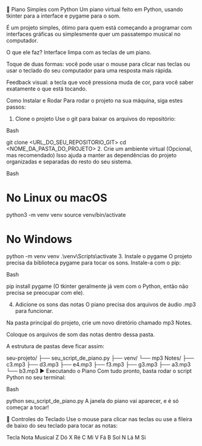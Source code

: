 

🎹 Piano Simples com Python
Um piano virtual feito em Python, usando tkinter para a interface e pygame para o som.

É um projeto simples, ótimo para quem está começando a programar com interfaces gráficas ou simplesmente quer um passatempo musical no computador.

O que ele faz?
Interface limpa com as teclas de um piano.

Toque de duas formas: você pode usar o mouse para clicar nas teclas ou usar o teclado do seu computador para uma resposta mais rápida.

Feedback visual: a tecla que você pressiona muda de cor, para você saber exatamente o que está tocando.

Como Instalar e Rodar
Para rodar o projeto na sua máquina, siga estes passos:

1. Clone o projeto
Use o git para baixar os arquivos do repositório:

Bash

git clone <URL_DO_SEU_REPOSITORIO_GIT>
cd <NOME_DA_PASTA_DO_PROJETO>
2. Crie um ambiente virtual (Opcional, mas recomendado)
Isso ajuda a manter as dependências do projeto organizadas e separadas do resto do seu sistema.

Bash

# No Linux ou macOS
python3 -m venv venv
source venv/bin/activate

# No Windows
python -m venv venv
.\venv\Scripts\activate
3. Instale o pygame
O projeto precisa da biblioteca pygame para tocar os sons. Instale-a com o pip:

Bash

pip install pygame
(O tkinter geralmente já vem com o Python, então não precisa se preocupar com ele).

4. Adicione os sons das notas
O piano precisa dos arquivos de áudio .mp3 para funcionar.

Na pasta principal do projeto, crie um novo diretório chamado mp3 Notes.

Coloque os arquivos de som das notas dentro dessa pasta.

A estrutura de pastas deve ficar assim:

seu-projeto/
├── seu_script_de_piano.py
├── venv/
└── mp3 Notes/
    ├── c3.mp3
    ├── d3.mp3
    ├── e4.mp3
    ├── f3.mp3
    ├── g3.mp3
    ├── a3.mp3
    └── b3.mp3
▶️ Executando o Piano
Com tudo pronto, basta rodar o script Python no seu terminal:

Bash

python seu_script_de_piano.py
A janela do piano vai aparecer, e é só começar a tocar!

🎹 Controles do Teclado
Use o mouse para clicar nas teclas ou use a fileira de baixo do seu teclado para tocar as notas:

Tecla	Nota Musical
Z	Dó
X	Ré
C	Mi
V	Fá
B	Sol
N	Lá
M	Si
